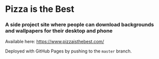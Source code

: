 # Pizza is the Best

### A side project site where people can download backgrounds and wallpapers for their desktop and phone

Available here: <https://www.pizzaisthebest.com/>

Deployed with GitHub Pages by pushing to the `master` branch.
